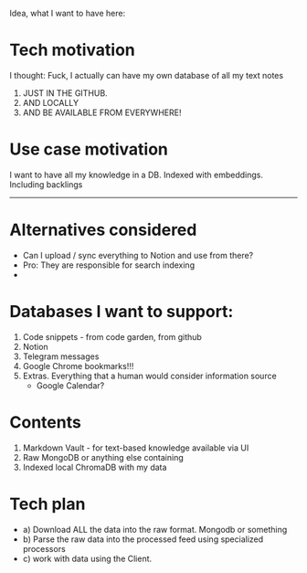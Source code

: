 Idea, what I want to have here:

# Tech motivation
I thought: Fuck, I actually can have my own database of all my text notes 
1) JUST IN THE GITHUB.
2) AND LOCALLY
3) AND BE AVAILABLE FROM EVERYWHERE!

# Use case motivation
I want to have all my knowledge in a DB. 
Indexed with embeddings.
Including backlings

---
# Alternatives considered
- Can I upload / sync everything to Notion and use from there?
- Pro: They are responsible for search indexing
- 

# Databases I want to support:
1. Code snippets - from code garden, from github 
2. Notion
3. Telegram messages
4. Google Chrome bookmarks!!!
5. Extras. Everything that a human would consider information source 
   - Google Calendar?

# Contents
1. Markdown Vault - for text-based knowledge available via UI
2. Raw MongoDB or anything else containing 
3. Indexed local ChromaDB with my data

# Tech plan
- a) Download ALL the data into the raw format. Mongodb or something
- b) Parse the raw data into the processed feed using specialized processors
- c) work with data using the Client.
